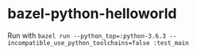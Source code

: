# bazel-python-helloworld

Run with `bazel run --python_top=:python-3.6.3 --incompatible_use_python_toolchains=false :test_main`